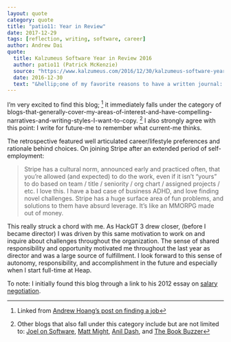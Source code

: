 ```yaml
---
layout: quote
category: quote
title: "patio11: Year in Review"
date: 2017-12-29
tags: [reflection, writing, software, career]
author: Andrew Dai
quote:
  title: Kalzumeus Software Year in Review 2016
  author: patio11 (Patrick McKenzie)
  source: "https://www.kalzumeus.com/2016/12/30/kalzumeus-software-year-in-review-2016/"
  date: 2016-12-30
  text: "&hellip;one of my favorite reasons to have a written journal: all I need to do is compare what I wrote prior to starting and what I think now, having a bit more context."
---
```


I&rsquo;m very excited to find this blog; [^1] it immediately falls under the
category of blogs-that-generally-cover-my-areas-of-interest-and-have-compelling-narratives-and-writing-styles-I-want-to-copy. [^2]
I also strongly agree with this point: I write for future-me to remember
what current-me thinks.

The retrospective featured well articulated career/lifestyle preferences and
rationale behind choices. On joining Stripe after an extended period of
self-employment:

>Stripe has a cultural norm, announced early and practiced often, that you’re allowed (and expected) to do the work, even if it isn’t “yours” to do based on team / title / seniority / org chart / assigned projects / etc. I love this. I have a bad case of business ADHD, and love finding novel challenges. Stripe has a huge surface area of fun problems, and solutions to them have absurd leverage. It’s like an MMORPG made out of money.

This really struck a chord with me. As HackGT 3 drew closer,
(before I became director) I was driven by this same motivation to work on
and inquire about challenges throughout the organization.
The sense of shared responsibility and opportunity motivated me throughout
the last year as director and was a large source of fulfillment. I look
forward to this sense of autonomy, responsibility, and accomplishment
in the future and especially when I start full-time at Heap.

To note: I initially found this blog through a link to his 2012 essay on
[salary negotiation](https://www.kalzumeus.com/2012/01/23/salary-negotiation/).

[^1]: Linked from [Andrew Hoang&rsquo;s post on finding a job](https://blog.andrewhoang.me/how-to-be-emily/)
[^2]:
    Other blogs that also fall under this category include but are not limited to:
    [Joel on Software](https://www.joelonsoftware.com/),
    [Matt Might](http://matt.might.net/),
    [Anil Dash](http://anildash.com/),
    and [The Book Buzzer](http://thebookbuzzer.blogspot.com/)
